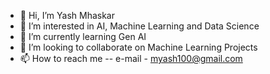 - 👋 Hi, I’m Yash Mhaskar
- 👀 I’m interested in AI, Machine Learning and Data Science
- 🌱 I’m currently learning Gen AI
- 💞️ I’m looking to collaborate on Machine Learning Projects
- 📫 How to reach me -- e-mail - myash100@gmail.com

<!---
Myash21/Myash21 is a ✨ special ✨ repository because its `README.md` (this file) appears on your GitHub profile.
You can click the Preview link to take a look at your changes.
--->
